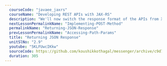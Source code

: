 ```yaml
---
  courseCode: "javaee_jaxrs"
  courseName: "Developing REST APIs with JAX-RS"
  description: "We'll now switch the response format of the APIs from XML to JSON."
  nextLessonPermalinkName: "Implementing-POST-Method"
  permalinkName: "Returning-JSON-Response"
  prevLessonPermalinkName: "Accessing-Path-Params"
  title: "Returning JSON Response"
  unitSlNo: "2.9"
  youtube: "5KLFUwcIKkw"
  sourceCode: https://github.com/koushikkothagal/messenger/archive/c9d73a2a063ecf5bf2d59008b99c723e1dcb09c9.zip
  duration: 305
---
```

